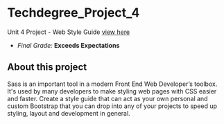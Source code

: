 # Techdegree_Project_4
 Unit 4 Project - Web Style Guide [view here](https://saratbarros.github.io/Techdegree_Project_4/)
- *Final Grade:* **Exceeds Expectations**

## About this project
Sass is an important tool in a modern Front End Web Developer’s toolbox. It's used by many developers to make styling web pages with CSS easier and faster. Create a style guide that can act as your own personal and custom Bootstrap that you can drop into any of your projects to speed up styling, layout and development in general.
